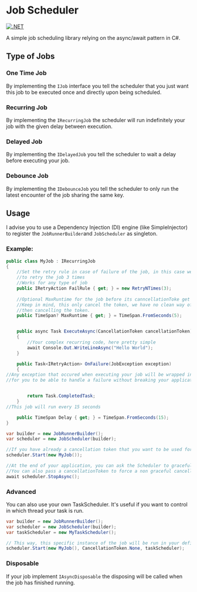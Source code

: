 ﻿# Job Scheduler

[![.NET](https://github.com/Belphemur/Job.Scheduler/actions/workflows/dotnet.yml/badge.svg)](https://github.com/Belphemur/Job.Scheduler/actions/workflows/dotnet.yml)

A simple job scheduling library relying on the async/await pattern in C#.

## Type of Jobs

### One Time Job

By implementing the `IJob` interface you tell the scheduler that you just want this job to be executed once and directly
upon being scheduled.

### Recurring Job

By implementing the `IRecurringJob` the scheduler will run indefinitely your job with the given delay between execution.

### Delayed Job

By implementing the `IDelayedJob` you tell the scheduler to wait a delay before executing your job.

### Debounce Job

By implementing the `IDebounceJob` you tell the scheduler to only run the latest encounter of the job sharing the same key.


## Usage

I advise you to use a Dependency Injection (DI) engine (like SimpleInjector) to register the `JobRunnerBuilder`and `JobScheduler` as singleton.

### Example:

```c#
public class MyJob : IRecurringJob
{
    //Set the retry rule in case of failure of the job, in this case we want
    //to retry the job 3 times
    //Works for any type of job
    public IRetryAction FailRule { get; } = new RetryNTimes(3);
   
    //Optional MaxRuntime for the job before its canncellationToke get cancelled
    //Keep in mind, this only cancel the token, we have no clean way of stopping a running task
    //then cancelling the token.
    public TimeSpan? MaxRuntime { get; } = TimeSpan.FromSeconds(5);


    public async Task ExecuteAsync(CancellationToken cancellationToken)
    {
        //Your complex recurring code, here pretty simple
        await Console.Out.WriteLineAsync("Hello World");
    }

    public Task<IRetryAction> OnFailure(JobException exception)
    {
//Any exception that occured when executing your job will be wrapped in a JobException, check the InnerException
//for you to be able to handle a failure without breaking your application neither needed a try/catch in ExecuteAsync


        return Task.CompletedTask;
    }
//This job will run every 15 seconds

    public TimeSpan Delay { get; } = TimeSpan.FromSeconds(15);
}

var builder = new JobRunnerBuilder();
var scheduler = new JobScheduler(builder);

//If you have already a cancellation token that you want to be used for stopping your job, you can pass it as second param
scheduler.Start(new MyJob());

//At the end of your application, you can ask the Scheduler to gracefully stop the running jobs and wait for them to stop.
//You can also pass a cancellationToken to force a non graceful cancellation of the jobs.
await scheduler.StopAsync();
```

### Advanced
You can also use your own TaskScheduler. It's useful if you want to control in which thread your task is run.
```c#
var builder = new JobRunnerBuilder();
var scheduler = new JobScheduler(builder);
var taskScheduler = new MyTaskScheduler();

// This way, this specific instance of the job will be run in your defined task scheduler
scheduler.Start(new MyJob(), CancellationToken.None, taskScheduler);
```
### Disposable
If your job implement `IAsyncDisposable` the disposing will be called when the job has finished running.

